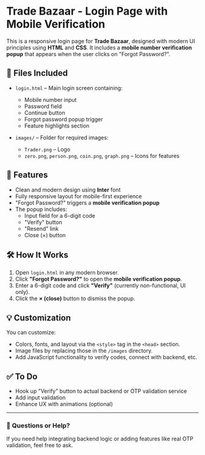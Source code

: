 # Trade Bazaar - Login Page with Mobile Verification

This is a responsive login page for **Trade Bazaar**, designed with modern UI principles using **HTML** and **CSS**. It includes a **mobile number verification popup** that appears when the user clicks on "Forgot Password?".

## 📂 Files Included

- `login.html` – Main login screen containing:
  - Mobile number input
  - Password field
  - Continue button
  - Forgot password popup trigger
  - Feature highlights section

- `images/` – Folder for required images:
  - `Trader.png` – Logo
  - `zero.png`, `person.png`, `coin.png`, `graph.png` – Icons for features

## 📱 Features

- Clean and modern design using **Inter** font
- Fully responsive layout for mobile-first experience
- "Forgot Password?" triggers a **mobile verification popup**
- The popup includes:
  - Input field for a 6-digit code
  - "Verify" button
  - "Resend" link
  - Close (×) button

## 🛠 How It Works

1. Open `login.html` in any modern browser.
2. Click **"Forgot Password?"** to open the **mobile verification popup**.
3. Enter a 6-digit code and click **"Verify"** (currently non-functional, UI only).
4. Click the **× (close)** button to dismiss the popup.

## 💡 Customization

You can customize:
- Colors, fonts, and layout via the `<style>` tag in the `<head>` section.
- Image files by replacing those in the `/images` directory.
- Add JavaScript functionality to verify codes, connect with backend, etc.

## ✅ To Do

- Hook up "Verify" button to actual backend or OTP validation service
- Add input validation
- Enhance UX with animations (optional)



---

### 💬 Questions or Help?

If you need help integrating backend logic or adding features like real OTP validation, feel free to ask.

